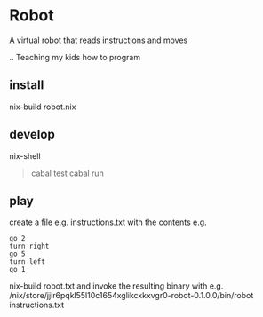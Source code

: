# Robot

A virtual robot that reads instructions and moves

.. Teaching my kids how to program

## install

nix-build robot.nix

## develop

nix-shell

> cabal test
> cabal run

## play

create a file e.g. instructions.txt with the contents e.g.

```
go 2
turn right
go 5
turn left
go 1
```

nix-build robot.txt and invoke the resulting binary with e.g.
/nix/store/jjlr6pqkl55l10c1654xglikcxkxvgr0-robot-0.1.0.0/bin/robot instructions.txt